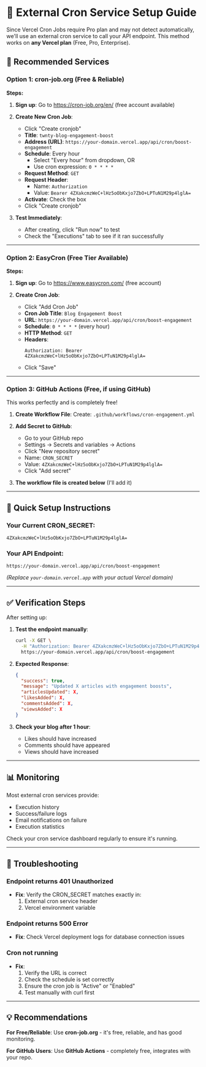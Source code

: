 # 🔄 External Cron Service Setup Guide

Since Vercel Cron Jobs require Pro plan and may not detect automatically, we'll use an external cron service to call your API endpoint. This method works on **any Vercel plan** (Free, Pro, Enterprise).

## 🌟 Recommended Services

### Option 1: cron-job.org (Free & Reliable)

**Steps:**

1. **Sign up**: Go to https://cron-job.org/en/ (free account available)

2. **Create New Cron Job**:
   - Click "Create cronjob"
   - **Title**: `twnty-blog-engagement-boost`
   - **Address (URL)**: `https://your-domain.vercel.app/api/cron/boost-engagement`
   - **Schedule**: Every hour
     - Select "Every hour" from dropdown, OR
     - Use cron expression: `0 * * * *`
   - **Request Method**: `GET`
   - **Request Header**: 
     - Name: `Authorization`
     - Value: `Bearer 4ZXakcmzWeC+lHz5oObKxjo7ZbO+LPTuN1M29p4lglA=`
   - **Activate**: Check the box
   - Click "Create cronjob"

3. **Test Immediately**:
   - After creating, click "Run now" to test
   - Check the "Executions" tab to see if it ran successfully

---

### Option 2: EasyCron (Free Tier Available)

**Steps:**

1. **Sign up**: Go to https://www.easycron.com/ (free account)

2. **Create Cron Job**:
   - Click "Add Cron Job"
   - **Cron Job Title**: `Blog Engagement Boost`
   - **URL**: `https://your-domain.vercel.app/api/cron/boost-engagement`
   - **Schedule**: `0 * * * *` (every hour)
   - **HTTP Method**: `GET`
   - **Headers**: 
     ```
     Authorization: Bearer 4ZXakcmzWeC+lHz5oObKxjo7ZbO+LPTuN1M29p4lglA=
     ```
   - Click "Save"

---

### Option 3: GitHub Actions (Free, if using GitHub)

This works perfectly and is completely free!

1. **Create Workflow File**:
   Create: `.github/workflows/cron-engagement.yml`

2. **Add Secret to GitHub**:
   - Go to your GitHub repo
   - Settings → Secrets and variables → Actions
   - Click "New repository secret"
   - Name: `CRON_SECRET`
   - Value: `4ZXakcmzWeC+lHz5oObKxjo7ZbO+LPTuN1M29p4lglA=`
   - Click "Add secret"

3. **The workflow file is created below** (I'll add it)

---

## 🔧 Quick Setup Instructions

### Your Current CRON_SECRET:
```
4ZXakcmzWeC+lHz5oObKxjo7ZbO+LPTuN1M29p4lglA=
```

### Your API Endpoint:
```
https://your-domain.vercel.app/api/cron/boost-engagement
```
*(Replace `your-domain.vercel.app` with your actual Vercel domain)*

---

## ✅ Verification Steps

After setting up:

1. **Test the endpoint manually**:
   ```bash
   curl -X GET \
     -H "Authorization: Bearer 4ZXakcmzWeC+lHz5oObKxjo7ZbO+LPTuN1M29p4lglA=" \
     https://your-domain.vercel.app/api/cron/boost-engagement
   ```

2. **Expected Response**:
   ```json
   {
     "success": true,
     "message": "Updated X articles with engagement boosts",
     "articlesUpdated": X,
     "likesAdded": X,
     "commentsAdded": X,
     "viewsAdded": X
   }
   ```

3. **Check your blog after 1 hour**:
   - Likes should have increased
   - Comments should have appeared
   - Views should have increased

---

## 📊 Monitoring

Most external cron services provide:
- Execution history
- Success/failure logs
- Email notifications on failure
- Execution statistics

Check your cron service dashboard regularly to ensure it's running.

---

## 🚨 Troubleshooting

### Endpoint returns 401 Unauthorized
- **Fix**: Verify the CRON_SECRET matches exactly in:
  1. External cron service header
  2. Vercel environment variable

### Endpoint returns 500 Error
- **Fix**: Check Vercel deployment logs for database connection issues

### Cron not running
- **Fix**: 
  1. Verify the URL is correct
  2. Check the schedule is set correctly
  3. Ensure the cron job is "Active" or "Enabled"
  4. Test manually with curl first

---

## 💡 Recommendations

**For Free/Reliable**: Use **cron-job.org** - it's free, reliable, and has good monitoring.

**For GitHub Users**: Use **GitHub Actions** - completely free, integrates with your repo.

